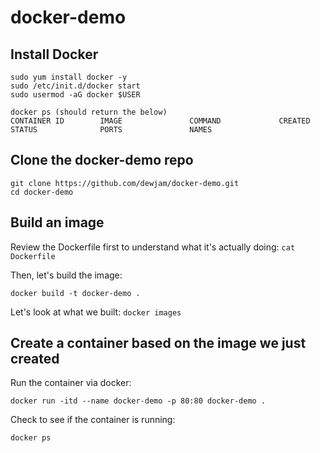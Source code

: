 # docker-demo
## Install Docker
```
sudo yum install docker -y
sudo /etc/init.d/docker start
sudo usermod -aG docker $USER

docker ps (should return the below)
CONTAINER ID        IMAGE               COMMAND             CREATED             STATUS              PORTS               NAMES
```

## Clone the docker-demo repo
```
git clone https://github.com/dewjam/docker-demo.git
cd docker-demo
```
## Build an image
Review the Dockerfile first to understand what it's actually doing:
`cat Dockerfile`

Then, let's build the image:
```
docker build -t docker-demo .
```

Let's look at what we built:
`docker images`

## Create a container based on the image we just created
Run the container via docker:
```
docker run -itd --name docker-demo -p 80:80 docker-demo .
```

Check to see if the container is running:
```
docker ps


```
